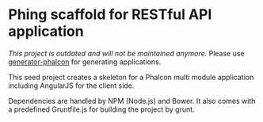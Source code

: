# Phing scaffold for RESTful API application

*This project is outdated and will not be maintained anymore.*
Please use [generator-phalcon](https://github.com/michaelkrone/generator-phalcon) for generating applications.

This seed project creates a skeleton for a Phalcon multi module application including AngularJS
for the client side.

Dependencies are handled by NPM (Node.js) and Bower. It also comes with a predefined Gruntfile.js
for building the project by grunt.
